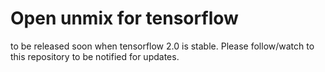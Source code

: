 # Open unmix for tensorflow

to be released soon when tensorflow 2.0 is stable. Please follow/watch to this repository to be notified for updates.
